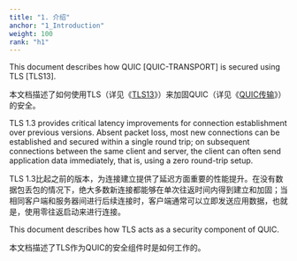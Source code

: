 ```yaml
---
title: "1. 介绍"
anchor: "1_Introduction"
weight: 100
rank: "h1"
---
```


This document describes how QUIC [QUIC-TRANSPORT] is secured using TLS [TLS13].

本文档描述了如何使用TLS（详见《[TLS13]()》）来加固QUIC（详见《[QUIC传输]()》）的安全。

TLS 1.3 provides critical latency improvements for connection establishment over previous versions. Absent packet loss, most new connections can be established and secured within a single round trip; on subsequent connections between the same client and server, the client can often send application data immediately, that is, using a zero round-trip setup.

TLS 1.3比起之前的版本，为连接建立提供了延迟方面重要的性能提升。在没有数据包丢包的情况下，绝大多数新连接都能够在单次往返时间内得到建立和加固；当相同客户端和服务器间进行后续连接时，客户端通常可以立即发送应用数据，也就是，使用零往返启动来进行连接。

This document describes how TLS acts as a security component of QUIC.

本文档描述了TLS作为QUIC的安全组件时是如何工作的。
